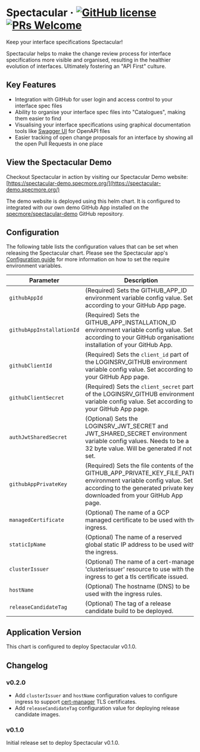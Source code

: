 # Spectacular &middot; [![GitHub license](https://img.shields.io/badge/license-MIT-blue.svg)](https://github.com/specmore/spectacular/blob/master/LICENSE) [![PRs Welcome](https://img.shields.io/badge/PRs-welcome-brightgreen.svg)](https://github.com/specmore/spectacular/blob/master/CONTRIBUTING.md#your-first-pull-request)
Keep your interface specifications Spectacular!

Spectacular helps to make the change review process for interface specifications more visible and organised, resulting in the healthier evolution of interfaces. Ultimately fostering an "API First" culture.

## Key Features
* Integration with GitHub for user login and access control to your interface spec files
* Ability to organise your interface spec files into "Catalogues", making them easier to find
* Visualising your interface specifications using graphical documentation tools like [Swagger UI](https://github.com/swagger-api/swagger-ui) for OpenAPI files
* Easier tracking of open change proposals for an interface by showing all the open Pull Requests in one place

## View the Spectacular Demo
Checkout Spectacular in action by visiting our Spectacular Demo website: [https://spectacular-demo.specmore.org/](https://spectacular-demo.specmore.org/)

The demo website is deployed using this helm chart. It is configured to integrated with our own demo GitHub App installed on the [specmore/spectacular-demo](https://github.com/specmore/spectacular-demo) GitHub repository.

## Configuration
The following table lists the configuration values that can be set when releasing the Spectacular chart. Please see the Spectacular app's [Configuration guide](https://github.com/specmore/spectacular/blob/master/docs/configuration.md) for more information on how to set the require environment variables.

Parameter | Description | Default
--- | --- | ---
`githubAppId` | (Required) Sets the GITHUB_APP_ID environment variable config value. Set according to your GitHub App page. | `'70007'` (our demo app)
`githubAppInstallationId` | (Required) Sets the GITHUB_APP_INSTALLATION_ID environment variable config value. Set according to your GitHub organisations installation of your GitHub App. | `'9995096'` (our demo installation)
`githubClientId` | (Required) Sets the `client_id` part of the LOGINSRV_GITHUB environment variable config value. Set according to your GitHub App page. | `Iv1.a37ef4ddfbd85d96` (our demo app)
`githubClientSecret` | (Required) Sets the `client_secret` part of the LOGINSRV_GITHUB environment variable config value. Set according to your GitHub App page. | `46474a20eda30ee93df8b2e33fb448e1f482a2bf` (our demo app)
`authJwtSharedSecret` | (Optional) Sets the LOGINSRV_JWT_SECRET and JWT_SHARED_SECRET environment variable config values. Needs to be a 32 byte value. Will be generated if not set. | `57db0a7b4cbf1182832f377239a25a52`
`githubAppPrivateKey` | (Required) Sets the file contents of the GITHUB_APP_PRIVATE_KEY_FILE_PATH environment variable config value. Set according to the generated private key downloaded from your GitHub App page. | **...** (a key for our demo app)
`managedCertificate` | (Optional) The name of a GCP managed certificate to be used with the ingress. | none
`staticIpName` | (Optional) The name of a reserved global static IP address to be used with the ingress. | none
`clusterIssuer` | (Optional) The name of a cert-manager 'clusterissuer' resource to use with the ingress to get a tls certificate issued. | none
`hostName` | (Optional) The hostname (DNS) to be used with the ingress rules. | none
`releaseCandidateTag` | (Optional) The tag of a release candidate build to be deployed. | none

## Application Version
This chart is configured to deploy Spectacular v0.1.0.

## Changelog
### v0.2.0
- Add `clusterIssuer` and `hostName` configuration values to configure ingress to support [cert-manager](https://cert-manager.io/) TLS certificates.
- Add `releaseCandidateTag` configuration value for deploying release candidate images.

### v0.1.0
Initial release set to deploy Spectacular v0.1.0.
